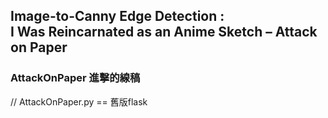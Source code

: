 ## Image-to-Canny Edge Detection :<br> I Was Reincarnated as an Anime Sketch – Attack on Paper
### AttackOnPaper 進擊的線稿

// AttackOnPaper.py == 舊版flask
